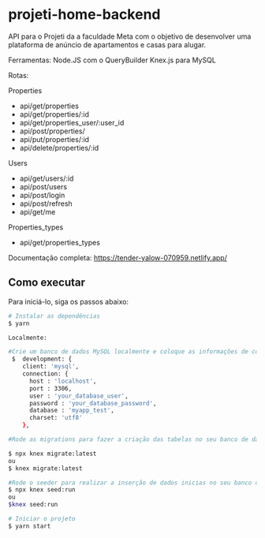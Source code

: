 # projeti-home-backend

API para o Projeti da a faculdade Meta com o objetivo de desenvolver uma plataforma de anúncio de apartamentos e casas para alugar.

Ferramentas: Node.JS com o QueryBuilder Knex.js para MySQL

Rotas:

Properties
- api/get/properties
- api/get/properties/:id
- api/get/properties_user/:user_id
- api/post/properties/
- api/put/properties/:id
- api/delete/properties/:id

Users
- api/get/users/:id
- api/post/users
- api/post/login
- api/post/refresh
- api/get/me

Properties_types

- api/get/properties_types

Documentação completa:
https://tender-yalow-070959.netlify.app/
## Como executar 

Para iniciá-lo, siga os passos abaixo:
```bash
# Instalar as dependências
$ yarn

Localmente:

#Crie um banco de dados MySQL localmente e coloque as informações de conexão no arquivo knexfile.js
 $  development: {
    client: 'mysql',
    connection: {
      host : 'localhost',
      port : 3306,
      user : 'your_database_user',
      password : 'your_database_password',
      database : 'myapp_test',
      charset: 'utf8'
    },

#Rode as migrations para fazer a criação das tabelas no seu banco de dados local através do comando abaixo:

$ npx knex migrate:latest
ou
$ knex migrate:latest

#Rode o seeder para realizar a inserção de dados inicias no seu banco de dados local
$ npx knex seed:run
ou 
$knex seed:run

# Iniciar o projeto
$ yarn start

```

